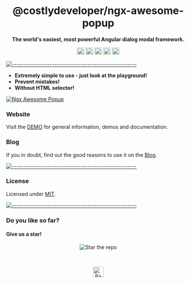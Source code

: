 <!-- ⚠️ This README has been generated from the file(s) "blueprint.md" ⚠️--><h1 align="center">@costlydeveloper/ngx-awesome-popup</h1>

<p align="center">
  <b>The world's easiest, most powerful Angular dialog modal framework.</b></br>
</p>

<p align="center">
		<a href="https://npmcharts.com/compare/@costlydeveloper/ngx-awesome-popup?minimal=true"><img alt="Downloads per month" src="https://img.shields.io/npm/dm/@costlydeveloper/ngx-awesome-popup.svg" height="20"/></a>
<a href="https://www.npmjs.com/package/@costlydeveloper/ngx-awesome-popup"><img alt="NPM Version" src="https://img.shields.io/npm/v/@costlydeveloper/ngx-awesome-popup.svg" height="20"/></a>
<a href="https://github.com/costlydeveloper/ngx-awesome-popup/graphs/contributors"><img alt="Contributors" src="https://img.shields.io/github/contributors/costlydeveloper/ngx-awesome-popup.svg" height="20"/></a>
<a href="https://github.com/costlydeveloper/ngx-awesome-popup/graphs/commit-activity"><img alt="Maintained" src="https://img.shields.io/badge/Maintained%3F-yes-green.svg" height="20"/></a>
<a href="https://costlydeveloper.github.io/ngx-awesome-popup/"><img alt="undefined" src="https://awesome.re/badge.svg" height="20"/></a>
	</p>

[![-----------------------------------------------------](https://raw.githubusercontent.com/andreasbm/readme/master/assets/lines/colored.png)](#license)

- **Extremely simple to use - just look at the playground!**
- **Prevent mistakes!**
- **Without HTML selector!**

[![Ngx Awesome Popup](https://raw.githubusercontent.com/costlydeveloper/ngx-awesome-popup/master/docs/assets/og-img.png)](https://costlydeveloper.github.io/ngx-awesome-popup/)

### Website

Visit the [DEMO](https://costlydeveloper.github.io/ngx-awesome-popup/) for general information, demos and documentation.

### Blog

If you in doubt, find out the good reasons to use it on the [Blog](https://dev.to/costlydeveloper).

[![-----------------------------------------------------](https://raw.githubusercontent.com/andreasbm/readme/master/assets/lines/colored.png)](#license)

### License

Licensed under [MIT](https://opensource.org/licenses/MIT).

[![-----------------------------------------------------](https://raw.githubusercontent.com/andreasbm/readme/master/assets/lines/colored.png)](#license)

### Do you like so far?

#### Give us a star!

<p align="center"><img src="https://raw.githubusercontent.com/costlydeveloper/ngx-awesome-popup/master/docs/assets/gh-star.png" alt="Star the repo"/></p>
<br/>
<p align="center"><a href="https://github.com/costlydeveloper/ngx-awesome-popup#"><img src="https://raw.githubusercontent.com/costlydeveloper/ngx-awesome-popup/master/docs/assets/backToTop.png" alt="Back to top" height="29"/></a></p>
